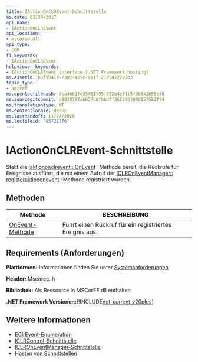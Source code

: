 ```yaml
---
title: IActionOnCLREvent-Schnittstelle
ms.date: 03/30/2017
api_name:
- IActionOnCLREvent
api_location:
- mscoree.dll
api_type:
- COM
f1_keywords:
- IActionOnCLREvent
helpviewer_keywords:
- IActionOnCLREvent interface [.NET Framework hosting]
ms.assetid: b5f9b41e-7301-429c-911f-21d5422292b3
topic_type:
- apiref
ms.openlocfilehash: 8ca4bb1fe35451f95f752a4e71f5f0b541b55e58
ms.sourcegitcommit: d8020797a6657d0fbbdff362b80300815f682f94
ms.translationtype: MT
ms.contentlocale: de-DE
ms.lasthandoff: 11/24/2020
ms.locfileid: "95721776"
---
```

# <a name="iactiononclrevent-interface"></a>IActionOnCLREvent-Schnittstelle

Stellt die [iaktiononclrevent:: OnEvent](iactiononclrevent-onevent-method.md) -Methode bereit, die Rückrufe für Ereignisse ausführt, die mit einem Aufruf der [ICLROnEventManager:: registeraktiononevent](iclroneventmanager-registeractiononevent-method.md) -Methode registriert wurden.  
  
## <a name="methods"></a>Methoden  
  
|Methode|BESCHREIBUNG|  
|------------|-----------------|  
|[OnEvent-Methode](iactiononclrevent-onevent-method.md)|Führt einen Rückruf für ein registriertes Ereignis aus.|  
  
## <a name="requirements"></a>Requirements (Anforderungen)  

 **Plattformen:** Informationen finden Sie unter [Systemanforderungen](../../get-started/system-requirements.md).  
  
 **Header:** Mscoree. h  
  
 **Bibliothek:** Als Ressource in MSCorEE.dll enthalten  
  
 **.NET Framework Versionen:**[!INCLUDE[net_current_v20plus](../../../../includes/net-current-v20plus-md.md)]  
  
## <a name="see-also"></a>Weitere Informationen

- [EClrEvent-Enumeration](eclrevent-enumeration.md)
- [ICLRControl-Schnittstelle](iclrcontrol-interface.md)
- [ICLROnEventManager-Schnittstelle](iclroneventmanager-interface.md)
- [Hosten von Schnittstellen](hosting-interfaces.md)
